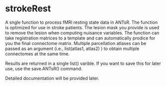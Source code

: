 # strokeRest

A sngle function to process fMRI resting state data in ANTsR. The function is optimized for use in stroke patients. The lesion mask you provide is used to remove the lesion when computing nuisance variables. The function can take registration matrices to a template and can automatically prodice for you the final connectome matrix. Multiple parcellation atlases can be passed as an argument (i.e., list(atlas1, atlas2) ) to obtain multiple connectomes at the same time.

Results are returned in a single list() varible. If you want to save this for later use, use the save.ANTsR() command.

Detailed documentation will be provided later.
